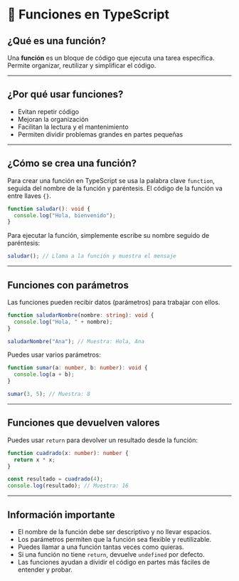 
# 🔁 Funciones en TypeScript

## ¿Qué es una función?
Una **función** es un bloque de código que ejecuta una tarea específica. Permite organizar, reutilizar y simplificar el código.

---

## ¿Por qué usar funciones?
- Evitan repetir código
- Mejoran la organización
- Facilitan la lectura y el mantenimiento
- Permiten dividir problemas grandes en partes pequeñas

---

## ¿Cómo se crea una función?

Para crear una función en TypeScript se usa la palabra clave `function`, seguida del nombre de la función y paréntesis. El código de la función va entre llaves `{}`.

```typescript
function saludar(): void {
  console.log("Hola, bienvenido");
}
```

Para ejecutar la función, simplemente escribe su nombre seguido de paréntesis:

```typescript
saludar(); // Llama a la función y muestra el mensaje
```

---

## Funciones con parámetros
Las funciones pueden recibir datos (parámetros) para trabajar con ellos.

```typescript
function saludarNombre(nombre: string): void {
  console.log("Hola, " + nombre);
}

saludarNombre("Ana"); // Muestra: Hola, Ana
```

Puedes usar varios parámetros:

```typescript
function sumar(a: number, b: number): void {
  console.log(a + b);
}

sumar(3, 5); // Muestra: 8
```

---

## Funciones que devuelven valores
Puedes usar `return` para devolver un resultado desde la función:

```typescript
function cuadrado(x: number): number {
  return x * x;
}

const resultado = cuadrado(4);
console.log(resultado); // Muestra: 16
```

---

## Información importante
- El nombre de la función debe ser descriptivo y no llevar espacios.
- Los parámetros permiten que la función sea flexible y reutilizable.
- Puedes llamar a una función tantas veces como quieras.
- Si una función no tiene `return`, devuelve `undefined` por defecto.
- Las funciones ayudan a dividir el código en partes más fáciles de entender y probar.